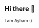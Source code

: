 ## Hi there 👋

I am Ayham :)


<!--
- 🔭 I’m currently working on ...
- 🌱 I’m currently learning Cyber Security and Cloud Computing
- 👯 I’m looking to collaborate on ...
- 🤔 I’m looking for help with ...
- 💬 Ask me about ...
- 📫 How to reach me: ...
- 😄 Pronouns: ...
- ⚡ Fun fact: ...
-->
